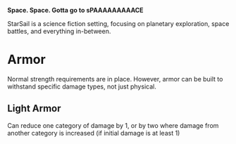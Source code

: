 **Space. Space. Gotta go to sPAAAAAAAAACE**

StarSail is a science fiction setting, focusing on planetary exploration, space battles, and everything in-between.

# Armor
Normal strength requirements are in place. However, armor can be built to withstand specific damage types, not just physical.

## Light Armor
Can reduce one category of damage by 1, or by two where damage from another category is increased (if initial damage is at least 1)